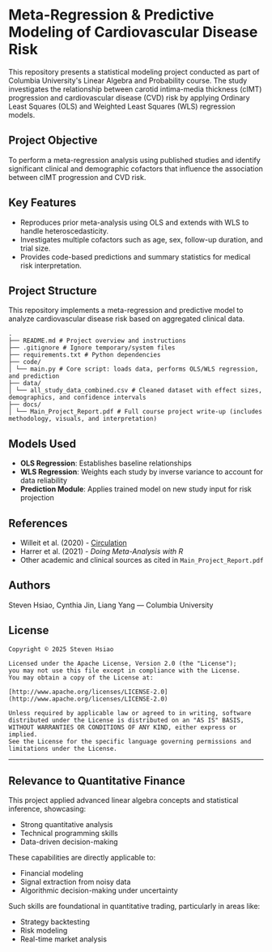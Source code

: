 # Meta-Regression & Predictive Modeling of Cardiovascular Disease Risk

This repository presents a statistical modeling project conducted as part of Columbia University's Linear Algebra and Probability course. The study investigates the relationship between carotid intima-media thickness (cIMT) progression and cardiovascular disease (CVD) risk by applying Ordinary Least Squares (OLS) and Weighted Least Squares (WLS) regression models.

## Project Objective

To perform a meta-regression analysis using published studies and identify significant clinical and demographic cofactors that influence the association between cIMT progression and CVD risk.

## Key Features

- Reproduces prior meta-analysis using OLS and extends with WLS to handle heteroscedasticity.
- Investigates multiple cofactors such as age, sex, follow-up duration, and trial size.
- Provides code-based predictions and summary statistics for medical risk interpretation.

## Project Structure

This repository implements a meta-regression and predictive model to analyze cardiovascular disease risk based on aggregated clinical data.

```
.
├── README.md # Project overview and instructions
├── .gitignore # Ignore temporary/system files
├── requirements.txt # Python dependencies
├── code/
│ └── main.py # Core script: loads data, performs OLS/WLS regression, and prediction
├── data/
│ └── all_study_data_combined.csv # Cleaned dataset with effect sizes, demographics, and confidence intervals
├── docs/
│ └── Main_Project_Report.pdf # Full course project write-up (includes methodology, visuals, and interpretation)
```

## Models Used

- **OLS Regression**: Establishes baseline relationships
- **WLS Regression**: Weights each study by inverse variance to account for data reliability
- **Prediction Module**: Applies trained model on new study input for risk projection

## References

- Willeit et al. (2020) - [Circulation](https://doi.org/10.1161/CIRCULATIONAHA.120.046361)
- Harrer et al. (2021) - _Doing Meta-Analysis with R_
- Other academic and clinical sources as cited in `Main_Project_Report.pdf`

## Authors

Steven Hsiao, Cynthia Jin, Liang Yang — Columbia University

## License

```
Copyright © 2025 Steven Hsiao

Licensed under the Apache License, Version 2.0 (the "License");
you may not use this file except in compliance with the License.
You may obtain a copy of the License at:

[http://www.apache.org/licenses/LICENSE-2.0](http://www.apache.org/licenses/LICENSE-2.0)

Unless required by applicable law or agreed to in writing, software
distributed under the License is distributed on an "AS IS" BASIS,
WITHOUT WARRANTIES OR CONDITIONS OF ANY KIND, either express or implied.
See the License for the specific language governing permissions and
limitations under the License.
```

---

## Relevance to Quantitative Finance

This project applied advanced linear algebra concepts and statistical inference, showcasing:

- Strong quantitative analysis
- Technical programming skills
- Data-driven decision-making

These capabilities are directly applicable to:

- Financial modeling  
- Signal extraction from noisy data  
- Algorithmic decision-making under uncertainty

Such skills are foundational in quantitative trading, particularly in areas like:

- Strategy backtesting  
- Risk modeling  
- Real-time market analysis
